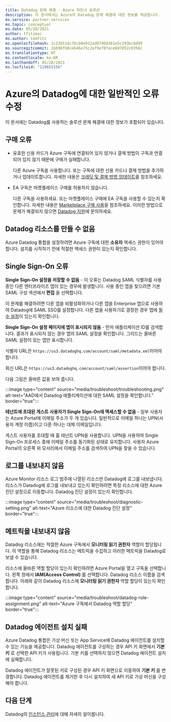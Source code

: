 ```yaml
---
title: Datadog 문제 해결 - Azure 파트너 솔루션
description: 이 문서에서는 Azure의 Datadog 문제 해결에 대한 정보를 제공합니다.
ms.service: partner-services
ms.topic: conceptual
ms.date: 05/28/2021
author: tfitzmac
ms.author: tomfitz
ms.openlocfilehash: 1c23851dc76cb0e012ad8796d361e5c293bc8d99
ms.sourcegitcommit: 1b698fb8ceb46e75c2ef9ef8fece697852c0356c
ms.translationtype: HT
ms.contentlocale: ko-KR
ms.lasthandoff: 05/28/2021
ms.locfileid: "110655156"
---
```

# <a name="fix-common-errors-for-datadog-on-azure"></a>Azure의 Datadog에 대한 일반적인 오류 수정

이 문서에는 Datadog를 사용하는 솔루션 문제 해결에 대한 정보가 포함되어 있습니다.

## <a name="purchase-errors"></a>구매 오류

* 유효한 신용 카드가 Azure 구독에 연결되어 있지 않거나 결제 방법이 구독과 연결되어 있지 않기 때문에 구매가 실패합니다.

  다른 Azure 구독을 사용합니다. 또는 구독에 대한 신용 카드나 결제 방법을 추가하거나 업데이트합니다. 자세한 내용은 [크레딧 및 결제 방법 업데이트](../../cost-management-billing/manage/change-credit-card.md)를 참조하세요.

* EA 구독은 마켓플레이스 구매를 허용하지 않습니다.

  다른 구독을 사용하세요. 또는 마켓플레이스 구매에 EA 구독을 사용할 수 있는지 확인합니다. 자세한 내용은 [Marketplace 구매 사용](../../cost-management-billing/manage/ea-azure-marketplace.md#enabling-azure-marketplace-purchases)을 참조하세요. 이러한 방법으로 문제가 해결되지 않으면 [Datadog 지원](https://www.datadoghq.com/support)에 문의하세요.

## <a name="unable-to-create-datadog-resource"></a>Datadog 리소스를 만들 수 없음

Azure Datadog 통합을 설정하려면 Azure 구독에 대한 **소유자** 액세스 권한이 있어야 합니다. 설치를 시작하기 전에 적절한 액세스 권한이 있는지 확인합니다.

## <a name="single-sign-on-errors"></a>Single Sign-On 오류

**Single Sign-On 설정을 저장할 수 없음** - 이 오류는 Datadog SAML 식별자를 사용 중인 다른 엔터프라이즈 앱이 있는 경우에 발생합니다. 사용 중인 앱을 찾으려면 기본 SAML 구성 섹션에서 **편집** 을 선택합니다.

이 문제를 해결하려면 다른 앱을 비활성화하거나 다른 앱을 Enterprise 앱으로 사용하여 Datadog에 SAML SSO를 설정합니다. 다른 앱을 사용하기로 결정한 경우 앱에 [필수 설정](create.md#configure-single-sign-on)이 있는지 확인합니다.

**Single Sign-On 설정 페이지에 앱이 표시되지 않음** - 먼저 애플리케이션 ID를 검색합니다. 결과가 표시되지 않는 경우 앱의 SAML 설정을 확인합니다. 그리드는 올바른 SAML 설정이 있는 앱만 표시합니다. 

식별자 URL은 `https://us3.datadoghq.com/account/saml/metadata.xml`이어야 합니다.

회신 URL은 `https://us3.datadoghq.com/account/saml/assertion`이어야 합니다.

다음 그림은 올바른 값을 보여 줍니다.
  
:::image type="content" source="media/troubleshoot/troubleshooting.png" alt-text="AAD에서 Datadog 애플리케이션에 대한 SAML 설정을 확인합니다." border="true":::

**테넌트에 초대된 게스트 사용자가 Single Sign-On에 액세스할 수 없음** - 일부 사용자는 Azure Portal에 이메일 주소가 두 개 있습니다. 일반적으로 이메일 하나는 UPN(사용자 계정 이름)이고 다른 하나는 대체 이메일입니다.

게스트 사용자를 초대할 때 홈 테넌트 UPN을 사용합니다. UPN을 사용하여 Single Sign-On 프로세스 중에 이메일 주소를 동기화된 상태로 유지합니다. 사용자 Azure Portal의 오른쪽 위 모서리에서 이메일 주소를 검색하여 UPN을 찾을 수 있습니다.
  
## <a name="logs-not-being-emitted"></a>로그를 내보내지 않음

Azure Monitor 리소스 로그 범주에 나열된 리소스만 Datadog에 로그를 내보냅니다. 리소스가 Datadog에 로그를 내보내고 있는지 확인하려면 특정 리소스에 대한 Azure 진단 설정으로 이동합니다. Datadog 진단 설정이 있는지 확인합니다.

:::image type="content" source="media/troubleshoot/diagnostic-setting.png" alt-text="Azure 리소스에 대한 Datadog 진단 설정" border="true":::

## <a name="metrics-not-being-emitted"></a>메트릭을 내보내지 않음

Datadog 리소스에는 적절한 Azure 구독에서 **모니터링 읽기 권한자** 역할이 할당됩니다. 이 역할을 통해 Datadog 리소스는 메트릭을 수집하고 이러한 메트릭을 Datadog로 보낼 수 있습니다.

리소스에 올바른 역할 할당이 있는지 확인하려면 Azure Portal을 열고 구독을 선택합니다. 왼쪽 창에서 **IAM(Access Control)** 를 선택합니다. Datadog 리소스 이름을 검색합니다. 아래와 같이 Datadog 리소스에 **모니터링 읽기 권한자** 역할 할당이 있는지 확인합니다.

:::image type="content" source="media/troubleshoot/datadog-role-assignment.png" alt-text="Azure 구독에서 Datadog 역할 할당" border="true":::

## <a name="datadog-agent-installation-fails"></a>Datadog 에이전트 설치 실패

Azure Datadog 통합은 가상 머신 또는 App Service에 Datadog 에이전트를 설치할 수 있는 기능을 제공합니다. Datadog 에이전트를 구성하는 경우 API 키 화면에서 **기본 키** 로 선택한 API 키가 사용됩니다. 기본 키를 선택하지 않으면 Datadog 에이전트 설치에 실패합니다.

Datadog 에이전트가 잘못된 키로 구성된 경우 API 키 화면으로 이동하여 **기본 키** 를 변경합니다. Datadog 에이전트를 제거한 후 다시 설치하여 새 API 키로 가상 머신을 구성해야 합니다.

## <a name="next-steps"></a>다음 단계

Datadog의 [인스턴스 관리](manage.md)에 대해 자세히 알아봅니다.
